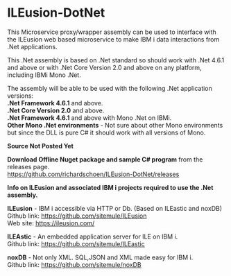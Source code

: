 # ILEusion-DotNet
This Microservice proxy/wrapper assembly can be used to interface with the ILEusion web based microservice to make IBM i data interactions from .Net applications.  

This .Net assembly is based on .Net standard so should work with .Net 4.6.1 and above or with .Net Core Version 2.0 and above on any platform, including IBMi Mono .Net.

The assembly will be able to be used with the following .Net application versions:</br>
**.Net Framework 4.6.1** and above.</br>
**.Net Core Version 2.0** and above. </br>
**.Net Framework 4.6.1** and above with Mono .Net on IBMi.</br> 
**Other Mono .Net environments** - Not sure about other Mono environments but since the DLL is pure C# it should work with all versions of Mono.

**Source Not Posted Yet**

**Download Offline Nuget package and sample C# program** from the releases page. </br>
https://github.com/richardschoen/ILEusion-DotNet/releases</br>

**Info on ILEusion and associated IBM i projects required to use the .Net assembly.**</br>
 
**ILEusion** - IBM i accessible via HTTP or Db. (Based on ILEastic and noxDB)</br>
Github link: https://github.com/sitemule/ILEusion</br>
Web site: https://ileusion.com/</br>

**ILEAstic** - An embedded application server for ILE on IBM i.</br>
Github link: https://github.com/sitemule/ILEastic</br>
 
**noxDB** - Not only XML. SQL,JSON and XML made easy for IBM i.</br>
Github link: https://github.com/sitemule/noxDB</br>

